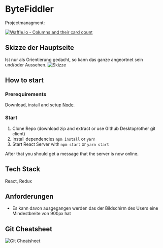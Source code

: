 # ByteFiddler

Projectmanagment:

[![Waffle.io - Columns and their card count](https://badge.waffle.io/janek26/ByteFiddler.png?columns=all)](https://waffle.io/janek26/ByteFiddler?utm_source=badge)

## Skizze der Hauptseite
Ist nur als Orientierung gedacht, 
so kann das ganze angeortnet sein und/oder Aussehen.
![Skizze](https://github.com/janek26/ByteFiddler/blob/Skizzen/skizzen/hauptseiteskizze.jpeg)

## How to start

### Prerequirements
Download, install and setup [Node](https://nodejs.org/en/).

### Start

1. Clone Repo (download zip and extract or use Github Desktop/other git client)
2. Install dependencies `npm install` or `yarn`
3. Start React Server with `npm start` or `yarn start`

After that you should get a message that the server is now online.

## Tech Stack
React, Redux

## Anforderungen
- Es kann davon ausgegangen werden das der Bildschirm des Users eine Mindestbreite von 900px hat

## Git Cheatsheet
![Git Cheatsheet](https://www.git-tower.com/blog/content/posts/54-git-cheat-sheet/git-cheat-sheet-large01.png)
